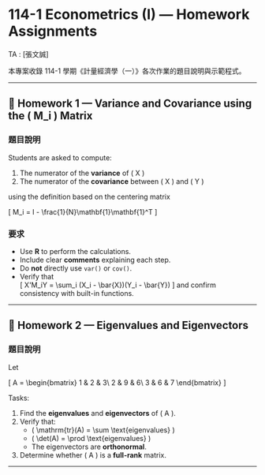 # 114-1 Econometrics (I) — Homework Assignments  
TA : [張文誠]  

本專案收錄 114-1 學期《計量經濟學（一）》各次作業的題目說明與示範程式。  


---

## 📘 Homework 1 — Variance and Covariance using the \( M_i \) Matrix  

### 題目說明
Students are asked to compute:  
1. The numerator of the **variance** of \( X \)  
2. The numerator of the **covariance** between \( X \) and \( Y \)  

using the definition based on the centering matrix  

\[
M_i = I - \frac{1}{N}\mathbf{1}\mathbf{1}^T
\]

### 要求
- Use **R** to perform the calculations.  
- Include clear **comments** explaining each step.  
- Do **not** directly use `var()` or `cov()`.  
- Verify that  
  \[
  X'M_iY = \sum_i (X_i - \bar{X})(Y_i - \bar{Y})
  \]
  and confirm consistency with built-in functions.  

---

## 📗 Homework 2 — Eigenvalues and Eigenvectors  

### 題目說明
Let  

\[
A = 
\begin{bmatrix}
1 & 2 & 3\\
2 & 9 & 6\\
3 & 6 & 7
\end{bmatrix}
\]

Tasks:  
1. Find the **eigenvalues** and **eigenvectors** of \( A \).  
2. Verify that:  
   - \( \mathrm{tr}(A) = \sum \text{eigenvalues} \)  
   - \( \det(A) = \prod \text{eigenvalues} \)  
   - The eigenvectors are **orthonormal**.  
3. Determine whether \( A \) is a **full-rank** matrix.  

---




